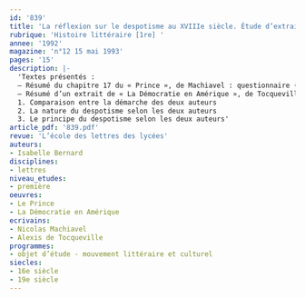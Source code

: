 ```yaml
---
id: '839'
title: 'La réflexion sur le despotisme au XVIIIe siècle. Étude d’extraits(3/4)'
rubrique: 'Histoire littéraire [1re] '
annee: '1992'
magazine: 'n°12 15 mai 1993'
pages: '15'
description: |-
  'Textes présentés :
  – Résumé du chapitre 17 du « Prince », de Machiavel : questionnaire (compréhension, plan, résumé)
  – Résumé d’un extrait de « La Démocratie en Amérique », de Tocqueville : plan, résumé (vocabulaire, discussion, méthode)
  1. Comparaison entre la démarche des deux auteurs
  2. La nature du despotisme selon les deux auteurs
  3. Le principe du despotisme selon les deux auteurs'
article_pdf: '839.pdf'
revue: 'L’école des lettres des lycées'
auteurs:
- Isabelle Bernard
disciplines:
- lettres
niveau_etudes:
- première
oeuvres:
- Le Prince
- La Démocratie en Amérique
ecrivains:
- Nicolas Machiavel
- Alexis de Tocqueville
programmes:
- objet d’étude - mouvement littéraire et culturel
siecles:
- 16e siècle
- 19e siècle
---
```

